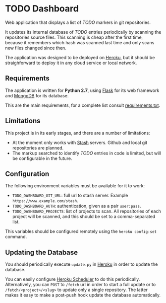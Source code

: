 # TODO Dashboard #

Web application that displays a list of *TODO* markers in git repositories.

It updates its internal database of *TODO* entries periodically by scanning the repositories source
files. This scanning is cheap after the first time, because it remembers which hash 
was scanned last time and only scans new files changed since then.

The application was designed to be deployed on [Heroku](http://www.heroku.com), but it should be
straighforward to deploy it in any cloud service or local network.

## Requirements ##

The application is written for **Python 2.7**, using [Flask](http://flask.pocoo.org/) for its
web framework and [MongoDB](http://api.mongodb.org/python/current/) for its database.

This are the main requirements, for a complete list consult [requirements.txt](requirements.txt).

## Limitations ##

This project is in its early stages, and there are a number of limitations:

* At the moment only works with [Stash](https://www.atlassian.com/software/stash/) servers. Github and
  local git repositories are planned.
* The markup searched to identify *TODO* entries in code is limited, but will be configurable in 
  the future. 

## Configuration ##

The following environment variables must be available for it to work:

* `TODO_DASHBOARD_GIT_URL`: full url to stash server. Example `https://www.example.com/stash`. 
* `TODO_DASHBOARD_AUTH`: authentication, given as a pair `user:pass`. 
* `TODO_DASHBOARD_PROJECTS`: list of projects to scan. All repositories of each project will be 
  scanned, and this should be set to a comma-separated list.
  
This variables should be configured remotely using the `heroku config:set` command.

## Updating the Database ##

You should periodically execute `update.py` in [Heroku](http://www.heroku.com) in order to 
update the database. 

You can easily configure [Heroku Scheduler](https://addons.heroku.com/scheduler)
to do this periodically. Alternatively, you can `POST` to `/fetch` url in order to start a
full update or to `/fetch/<project>/<slug>` to update only a single repository. The latter makes
it easy to make a post-push hook update the database automatically.        